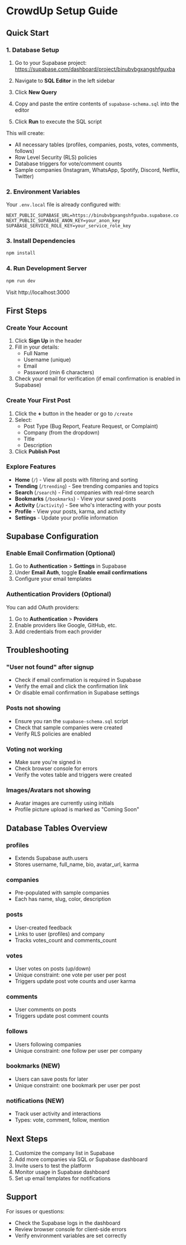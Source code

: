 # CrowdUp Setup Guide

## Quick Start

### 1. Database Setup

1. Go to your Supabase project: https://supabase.com/dashboard/project/binubvbgxangshfguxba

2. Navigate to **SQL Editor** in the left sidebar

3. Click **New Query**

4. Copy and paste the entire contents of `supabase-schema.sql` into the editor

5. Click **Run** to execute the SQL script

This will create:
- All necessary tables (profiles, companies, posts, votes, comments, follows)
- Row Level Security (RLS) policies
- Database triggers for vote/comment counts
- Sample companies (Instagram, WhatsApp, Spotify, Discord, Netflix, Twitter)

### 2. Environment Variables

Your `.env.local` file is already configured with:
```env
NEXT_PUBLIC_SUPABASE_URL=https://binubvbgxangshfguxba.supabase.co
NEXT_PUBLIC_SUPABASE_ANON_KEY=your_anon_key
SUPABASE_SERVICE_ROLE_KEY=your_service_role_key
```

### 3. Install Dependencies

```bash
npm install
```

### 4. Run Development Server

```bash
npm run dev
```

Visit http://localhost:3000

## First Steps

### Create Your Account

1. Click **Sign Up** in the header
2. Fill in your details:
   - Full Name
   - Username (unique)
   - Email
   - Password (min 6 characters)
3. Check your email for verification (if email confirmation is enabled in Supabase)

### Create Your First Post

1. Click the **+** button in the header or go to `/create`
2. Select:
   - Post Type (Bug Report, Feature Request, or Complaint)
   - Company (from the dropdown)
   - Title
   - Description
3. Click **Publish Post**

### Explore Features

- **Home** (`/`) - View all posts with filtering and sorting
- **Trending** (`/trending`) - See trending companies and topics
- **Search** (`/search`) - Find companies with real-time search
- **Bookmarks** (`/bookmarks`) - View your saved posts
- **Activity** (`/activity`) - See who's interacting with your posts
- **Profile** - View your posts, karma, and activity
- **Settings** - Update your profile information

## Supabase Configuration

### Enable Email Confirmation (Optional)

1. Go to **Authentication** > **Settings** in Supabase
2. Under **Email Auth**, toggle **Enable email confirmations**
3. Configure your email templates

### Authentication Providers (Optional)

You can add OAuth providers:
1. Go to **Authentication** > **Providers**
2. Enable providers like Google, GitHub, etc.
3. Add credentials from each provider

## Troubleshooting

### "User not found" after signup

- Check if email confirmation is required in Supabase
- Verify the email and click the confirmation link
- Or disable email confirmation in Supabase settings

### Posts not showing

- Ensure you ran the `supabase-schema.sql` script
- Check that sample companies were created
- Verify RLS policies are enabled

### Voting not working

- Make sure you're signed in
- Check browser console for errors
- Verify the votes table and triggers were created

### Images/Avatars not showing

- Avatar images are currently using initials
- Profile picture upload is marked as "Coming Soon"

## Database Tables Overview

### profiles
- Extends Supabase auth.users
- Stores username, full_name, bio, avatar_url, karma

### companies
- Pre-populated with sample companies
- Each has name, slug, color, description

### posts
- User-created feedback
- Links to user (profiles) and company
- Tracks votes_count and comments_count

### votes
- User votes on posts (up/down)
- Unique constraint: one vote per user per post
- Triggers update post vote counts and user karma

### comments
- User comments on posts
- Triggers update post comment counts

### follows
- Users following companies
- Unique constraint: one follow per user per company

### bookmarks (NEW)
- Users can save posts for later
- Unique constraint: one bookmark per user per post

### notifications (NEW)
- Track user activity and interactions
- Types: vote, comment, follow, mention

## Next Steps

1. Customize the company list in Supabase
2. Add more companies via SQL or Supabase dashboard
3. Invite users to test the platform
4. Monitor usage in Supabase dashboard
5. Set up email templates for notifications

## Support

For issues or questions:
- Check the Supabase logs in the dashboard
- Review browser console for client-side errors
- Verify environment variables are set correctly
